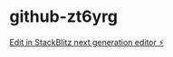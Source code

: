 # github-zt6yrg

[Edit in StackBlitz next generation editor ⚡️](https://stackblitz.com/~/github.com/bugsale/github-zt6yrg)